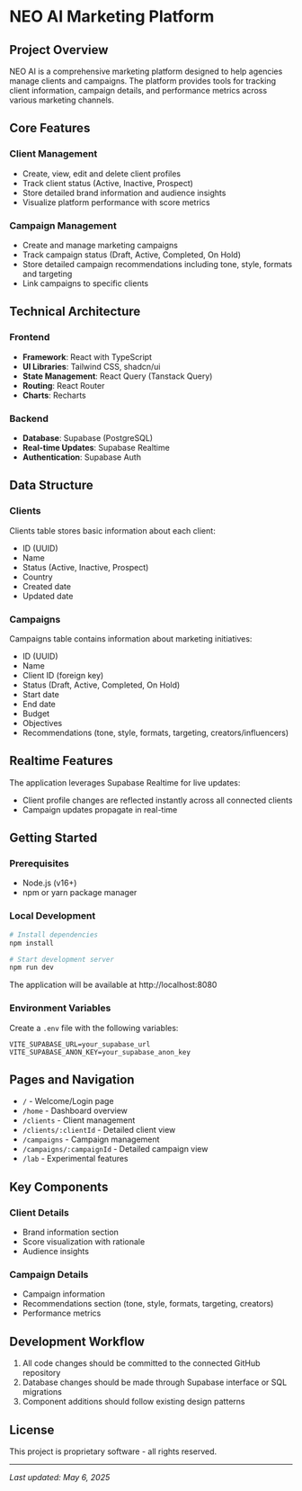 
# NEO AI Marketing Platform

## Project Overview

NEO AI is a comprehensive marketing platform designed to help agencies manage clients and campaigns. The platform provides tools for tracking client information, campaign details, and performance metrics across various marketing channels.

## Core Features

### Client Management
- Create, view, edit and delete client profiles
- Track client status (Active, Inactive, Prospect)
- Store detailed brand information and audience insights
- Visualize platform performance with score metrics

### Campaign Management
- Create and manage marketing campaigns
- Track campaign status (Draft, Active, Completed, On Hold)
- Store detailed campaign recommendations including tone, style, formats and targeting
- Link campaigns to specific clients

## Technical Architecture

### Frontend
- **Framework**: React with TypeScript
- **UI Libraries**: Tailwind CSS, shadcn/ui
- **State Management**: React Query (Tanstack Query)
- **Routing**: React Router
- **Charts**: Recharts

### Backend
- **Database**: Supabase (PostgreSQL)
- **Real-time Updates**: Supabase Realtime
- **Authentication**: Supabase Auth

## Data Structure

### Clients
Clients table stores basic information about each client:
- ID (UUID)
- Name
- Status (Active, Inactive, Prospect)
- Country
- Created date
- Updated date

### Campaigns
Campaigns table contains information about marketing initiatives:
- ID (UUID)
- Name
- Client ID (foreign key)
- Status (Draft, Active, Completed, On Hold)
- Start date
- End date
- Budget
- Objectives
- Recommendations (tone, style, formats, targeting, creators/influencers)

## Realtime Features

The application leverages Supabase Realtime for live updates:
- Client profile changes are reflected instantly across all connected clients
- Campaign updates propagate in real-time

## Getting Started

### Prerequisites
- Node.js (v16+)
- npm or yarn package manager

### Local Development

```sh
# Install dependencies
npm install

# Start development server
npm run dev
```

The application will be available at http://localhost:8080

### Environment Variables

Create a `.env` file with the following variables:
```
VITE_SUPABASE_URL=your_supabase_url
VITE_SUPABASE_ANON_KEY=your_supabase_anon_key
```

## Pages and Navigation

- `/` - Welcome/Login page
- `/home` - Dashboard overview
- `/clients` - Client management
- `/clients/:clientId` - Detailed client view
- `/campaigns` - Campaign management
- `/campaigns/:campaignId` - Detailed campaign view
- `/lab` - Experimental features

## Key Components

### Client Details
- Brand information section
- Score visualization with rationale
- Audience insights

### Campaign Details
- Campaign information
- Recommendations section (tone, style, formats, targeting, creators)
- Performance metrics

## Development Workflow

1. All code changes should be committed to the connected GitHub repository
2. Database changes should be made through Supabase interface or SQL migrations
3. Component additions should follow existing design patterns

## License

This project is proprietary software - all rights reserved.

---

*Last updated: May 6, 2025*
